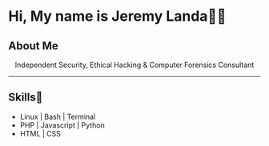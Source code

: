 ﻿# Hi, My name is Jeremy Landa👨‍💻
 
## About Me
<div align="center">Independent Security, Ethical Hacking & Computer Forensics Consultant<br></div>

---

## Skills💜
- Linux | Bash | Terminal
- PHP | Javascript | Python
- HTML | CSS

